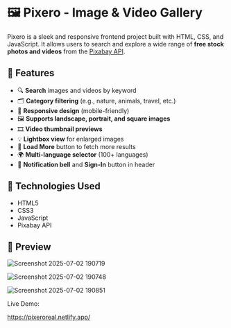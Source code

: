 

# 🖼️ Pixero - Image & Video Gallery

Pixero is a sleek and responsive frontend project built with HTML, CSS, and JavaScript. It allows users to search and explore a wide range of **free stock photos and videos** from the [Pixabay API](https://pixabay.com/api/).

## 🚀 Features

- 🔍 **Search** images and videos by keyword
- 🗂️ **Category filtering** (e.g., nature, animals, travel, etc.)
- 📱 **Responsive design** (mobile-friendly)
- 🖼️ **Supports landscape, portrait, and square images**
- 🎞️ **Video thumbnail previews**
- 💡 **Lightbox view** for enlarged images
- 🔄 **Load More** button to fetch more results
- 🌍 **Multi-language selector** (100+ languages)
- 🔔 **Notification bell** and **Sign-In** button in header

## 🧪 Technologies Used

- HTML5
- CSS3
- JavaScript
- Pixabay API

## 📸 Preview

![Screenshot 2025-07-02 190719](https://github.com/user-attachments/assets/9e7bdf95-f8f1-43be-8631-d0e71dfef644)


![Screenshot 2025-07-02 190748](https://github.com/user-attachments/assets/95b62670-57bf-4082-a954-eaa61c3b61ef)



![Screenshot 2025-07-02 190851](https://github.com/user-attachments/assets/da9f2daf-046e-4397-aa60-5cf4becd79da)



 Live Demo:

 https://pixeroreal.netlify.app/

